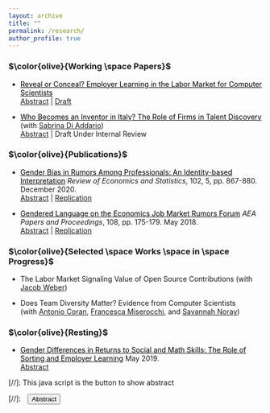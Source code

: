 ```yaml
---
layout: archive
title: ""
permalink: /research/
author_profile: true
---
```

### $\color{olive}{Working \space Papers}$ 

- <a href="/files/Wu_employer_learning_in_CS.pdf" style="color:black" target="_blank"> Reveal or Conceal? Employer Learning in the Labor Market for Computer Scientists</a>   <br/>
<a href="#/" onclick="visib('jmp')">Abstract</a> \| <a href="/files/Wu_employer_learning_in_CS.pdf" target="_blank">Draft</a>  
<div id='jmp' style="display: none; text-align: justify; line-height: 1.2" >
This paper tests for employer learning about worker ability and quantifies the role of learning in improving the allocation of talent in the labor market for computer scientists. I match the job histories of 40,000 Ph.D.'s in computer science (CS) to publications and patent applications that signal their research ability. Publishing a CS conference proceeding doubles the probability of moving to one of the top-6 tech firms in the following year, controlling for origin firm and experience - a pattern that suggests a strong role for public learning in inter-firm reallocation. Higher-quality papers often coincide with a closely related patent application, but the fact of filing remains private for 18 months. Authors of such papers experience a delayed increase in inter-firm and upward mobility, as predicted by a simple model of employee wage setting with asymmetric information. I estimate a structural version of the model and find that in the absence of employer learning from public research records, the innovation output of early-career computer scientists would drop by 16%. Disclosing patent applications one year faster would increase innovation by 1%, driven by faster positive assortative matching.  </div>


- <a href="/files/DiAddario_Wu_first.pdf" style="color:black" target="_blank">Who Becomes an Inventor in Italy? The Role of Firms in Talent Discovery</a> (with <a href="https://scholar.google.com/citations?user=IgkUsgIAAAAJ&hl=en" target="_blank">Sabrina Di Addario</a>) <br/> <a href="#/" onclick="visib('italy')">Abstract</a> \| Draft Under Internal Review
<div id='italy' style="display: none; text-align: justify; line-height: 1.2" >
This paper investigates the role of firms in discovering new inventors who apply for a patent for the first time. Using employer-employee data from the Italian Social Security Institute matched with patent applications from 1987 to 2009, we identify more than one hundred thousand <em>potential</em> inventors, who either apply for a patent on the job or are predicted to ever invent based on observable characteristics. We find substantial heterogeneity in the discovery of new inventors across firms. Younger potential inventors are much less likely to start applying for patents at a lower-wage firm. The gap between low-wage and high-wage firms in patenting disappears, however, among established inventors with prior patent applications. Further, there is on average a 3-8 log point increase in the annual wage when a worker files her first patent application. We interpret the empirical findings through a model that combines employer learning with incentive contract. When firm investment and worker effort are substitutable, less productive firms would rely more on wage incentive to increase innovation, consistent with our finding that lower-wage firms set a higher wage return to patenting despite limited job mobility among inventors.  </div>


### $\color{olive}{Publications}$ 
- <a href="/files/wu_ejr_restat.pdf" style="color:black" target="_blank">Gender Bias in Rumors Among Professionals: An Identity-based Interpretation</a> *Review of Economics and Statistics*, 102, 5, pp. 867-880. December 2020. <br/>
<a href="#/" onclick="visib('ejr')">Abstract</a> \| <a href="https://dataverse.harvard.edu/dataset.xhtml?persistentId=doi:10.7910/DVN/BLEBHI" target="_blank">Replication</a> 
<div id='ejr' style="display: none; text-align: justify; line-height: 1.2" >
This paper measures gender bias in what people say about women versus men in an anonymous online professional forum. I study the content of posts that refer to each gender, and the transitions in the topics of discussion that occur between consecutive posts in a thread once attention turns to one gender or the other. I find that discussions about women tend to highlight their personal characteristics (such as physical appearance or family circumstances) rather than their professional accomplishments. Posts about women are also more likely to lead to deviations from professional topics than posts about men. I interpret these findings through a model that highlights posters’ incentives to boost their own identities relative to the underrepresented out-group in a profession. </div>


- <a href="/files/gendered_language_2018.pdf" style="color:black" target="_blank">Gendered Language on the Economics Job Market Rumors Forum</a> *AEA Papers and Proceedings*, 108, pp. 175-179. May 2018. <br/>
<a href="#/" onclick="visib('ejr0')">Abstract</a> \| <a href="https://www.aeaweb.org/articles?id=10.1257/pandp.20181101" target="_blank">Replication</a>  
<div id='ejr0' style="display: none; text-align: justify; line-height: 1.2" >
This paper examines the existence of an unwelcoming or stereotypical culture using evidence on how women and men are portrayed in anonymous discussions on the Economics Job Market Rumors forum (EJMR). I use a Lasso-Logistic model to measure gendered language in EJMR postings, identifying the words that are most strongly associated with discussions about one gender or the other. I find that the words most predictive of a post about a woman are typically about physical appearance or personal information, whereas those most predictive of a post about a man tend to focus on academic or professional characteristics. </div>


### $\color{olive}{Selected \space Works \space in \space Progress}$ 
- The Labor Market Signaling Value of Open Source Contributions (with <a href="https://sites.google.com/view/jacob-weber/home" target="_blank">Jacob Weber</a>)  
<!-- 
Does the rise in open-source software development provide an opportunity for software developers and engineers to signal their ability to potential employers, and is this signaling value higher for workers from less advantaged backgrounds? We answer this question by matching open-source contributions on GitHub to employment outcomes from LinkedIn. We investigate whether workers increase open-source contributions before changing jobs. In particular, we examine whether the effects of this activity on labor market outcomes, such as moving into a higher-paid job, are stronger for workers from less advantaged education and demographic backgrounds. </div>
-->

- Does Team Diversity Matter? Evidence from Computer Scientists <br/> (with <a href="https://sites.harvard.edu/antonio-coran/" target="_blank">Antonio Coran</a>, <a href="https://www.francescamiserocchi.com/" target="_blank">Francesca Miserocchi</a>, and <a href="https://sites.google.com/view/savannahnoray" target="_blank">Savannah Noray</a>)

<!--
- Does Trade Secret Litigation Increase Monopsony Power? Evidence from the Defend Trade Secrets Act <br/> (with <a href="https://www.evgeniifadeev.com" target="_blank">Evgenii Fadeev</a>) <a href="#/" onclick="visib('law')">Abstract</a> 
<div id='law' style="display: none; text-align: justify; line-height: 1.2" >
We use the texts of legal complaints from trade secret litigation to study how firms responded to the enactment of the Defend Trade Secrets Act (DTSA) in 2016. One of the goals of this act was to increase the protection of American firms against international trade secret theft. Within a year of the act's passage, trade secret litigation surged by 33%. However, this increase was predominantly driven by US companies suing employees who transitioned to other domestic firms. We show that the spike in litigation post-DTSA was more pronounced in states with weaker enforceability of non-compete agreements. This evidence suggests that firms might resort to trade secret litigation as an alternative to non-compete clauses. We examine whether a trade secret lawsuit against an employee affects her own job mobility, productivity and business ventures, as well as spillover effects on her former co-workers at the plaintiff.    </div>
-->



### $\color{olive}{Resting}$
- <a href="/files/social_skills.pdf" style="color:black" target="_blank">Gender Differences in Returns to Social and Math Skills: The Role of Sorting and Employer Learning</a> May 2019. <br/>  <a href="#/" onclick="visib('social')">Abstract</a> 
<div id='social' style="display: none; text-align: justify; line-height: 1.2" >
This paper documents gender differences in life-cycle returns to social skills and math skills in the labor market. Using the National Longitudinal Survey of Youth 1979 data, I test for whether women and men sort into occupations that match with their pre-market skills, and whether there are increasing returns to skills as employers learn about workers’ abilities over time. Workers with higher social skills choose occupations that put higher emphasis on job interactions, but this sorting effect is stronger for men than for women and the gap is widening over the life-cycle. Math skills are also positively correlated with social characteristics of an occupation such as leadership activities, and there is a significant gender gap in sorting by math skills. I then follow the employer learning literature to estimate the returns to each skill and the growth of returns with experience. Returns to social skills and math skills grow at a faster rate for men than for women, suggesting differential speed of employer learning. However, the initial of return to a female worker’s math skills is significantly higher such that on average women enjoy higher returns to math skills in the first 10-15 years of their career. These findings reflect gender differences in both workers’ occupational sorting and employers’ belief updating process, and suggest a higher return to investing in skills that counter beliefs about gender stereotypes. </div>


 
<!-- note: function below was copied from ranzhuo17's research.md  -->
[//]: This java script is the button to show abstract 
<script>
 function visib(id) {
  var x = document.getElementById(id);
  if (x.style.display === "block") {
    x.style.display = "none";
  } else {
    x.style.display = "block";
  }
}
</script>

[//]:&emsp;<button onclick="visib('polariz')" class="btn btn--inverse btn--small">Abstract</button>


<!-- 
{% include base_path %}

{% for post in site.papers reversed %}
  {% include archive-single.html %}
{% endfor %} -->
